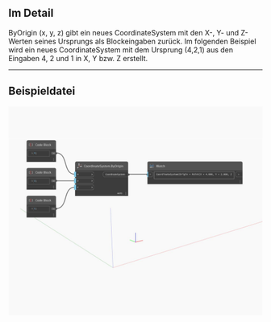 ## Im Detail
ByOrigin (x, y, z) gibt ein neues CoordinateSystem mit den X-, Y- und Z-Werten seines Ursprungs als Blockeingaben zurück. Im folgenden Beispiel wird ein neues CoordinateSystem mit dem Ursprung (4,2,1) aus den Eingaben 4, 2 und 1 in X, Y bzw. Z erstellt.
___
## Beispieldatei

![ByOrigin (x, y, z)](./Autodesk.DesignScript.Geometry.CoordinateSystem.ByOrigin(x,%20y,%20z)_img.jpg)

